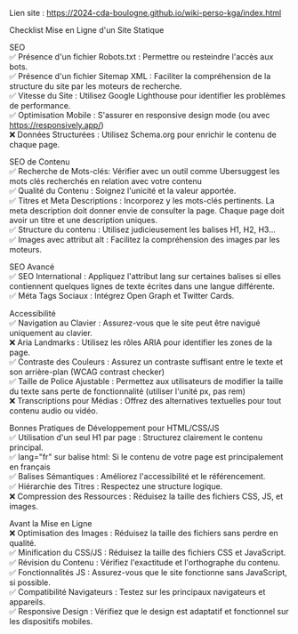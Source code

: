 Lien site : https://2024-cda-boulogne.github.io/wiki-perso-kga/index.html

Checklist Mise en Ligne d'un Site Statique<br>

SEO <br>
✅ Présence d'un fichier Robots.txt : Permettre ou resteindre l'accès aux bots. <br>
✅ Présence d'un fichier Sitemap XML : Faciliter la compréhension de la structure du site par les moteurs de recherche.<br>
✅ Vitesse du Site : Utilisez Google Lighthouse pour identifier les problèmes de performance. <br>
✅ Optimisation Mobile : S'assurer en responsive design mode (ou avec https://responsively.app/) <br>
❌ Données Structurées : Utilisez Schema.org pour enrichir le contenu de chaque page. <br>

SEO de Contenu <br>
✅ Recherche de Mots-clés: Vérifier avec un outil comme Ubersuggest les mots clés recherchés en relation avec votre contenu <br>
✅ Qualité du Contenu : Soignez l'unicité et la valeur apportée. <br>
✅ Titres et Meta Descriptions : Incorporez y les mots-clés pertinents. La meta description doit donner envie de consulter la page. Chaque page doit avoir un titre et une description uniques. <br>
✅ Structure du contenu : Utilisez judicieusement les balises H1, H2, H3... <br>
✅ Images avec attribut alt : Facilitez la compréhension des images par les moteurs. <br>

SEO Avancé <br>
✅ SEO International : Appliquez l'attribut lang sur certaines balises si elles contiennent quelques lignes de texte écrites dans une langue différente. <br>
✅ Méta Tags Sociaux : Intégrez Open Graph et Twitter Cards. <br>

Accessibilité <br>
✅ Navigation au Clavier : Assurez-vous que le site peut être navigué uniquement au clavier.<br>
❌ Aria Landmarks : Utilisez les rôles ARIA pour identifier les zones de la page.<br>
✅ Contraste des Couleurs : Assurez un contraste suffisant entre le texte et son arrière-plan (WCAG contrast checker)<br>
✅ Taille de Police Ajustable : Permettez aux utilisateurs de modifier la taille du texte sans perte de fonctionnalité (utiliser l'unité px, pas rem)<br>
❌ Transcriptions pour Médias : Offrez des alternatives textuelles pour tout contenu audio ou vidéo.<br>

Bonnes Pratiques de Développement pour HTML/CSS/JS<br>
✅ Utilisation d'un seul H1 par page : Structurez clairement le contenu principal.<br>
✅ lang="fr" sur balise html: Si le contenu de votre page est principalement en français<br>
✅ Balises Sémantiques : Améliorez l'accessibilité et le référencement.<br>
✅ Hiérarchie des Titres : Respectez une structure logique.<br>
❌ Compression des Ressources : Réduisez la taille des fichiers CSS, JS, et images.<br>

Avant la Mise en Ligne<br>
❌ Optimisation des Images : Réduisez la taille des fichiers sans perdre en qualité.<br>
✅ Minification du CSS/JS : Réduisez la taille des fichiers CSS et JavaScript.<br>
✅ Révision du Contenu : Vérifiez l'exactitude et l'orthographe du contenu.<br>
✅ Fonctionnalités JS : Assurez-vous que le site fonctionne sans JavaScript, si possible.<br>
✅ Compatibilité Navigateurs : Testez sur les principaux navigateurs et appareils.<br>
✅ Responsive Design : Vérifiez que le design est adaptatif et fonctionnel sur les dispositifs mobiles.<br>

